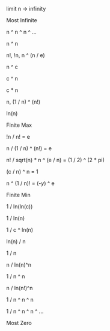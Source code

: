 limit n -> infinity

Most Infinite

n ^ n ^ n ^ ...

n ^ n

n!, !n, n ^ (n / e)

n ^ c

c ^ n

c * n

n, (1 / n) ^ (n!)

ln(n)

Finite Max

!n / n! = e

n / (1 / n) ^ (n!) = e

n! / sqrt(n) * n ^ (e / n) = (1 / 2) ^ (2 * pi)

(c / n) ^ n = 1

n ^ (1 / n)! = (-*y*) ^ e

Finite Min

1 / ln(ln(c))

1 / ln(n)

1 / c ^ ln(n)

ln(n) / n

1 / n

n / ln(n)^n

1 / n ^ n

n / ln(n!)^n

1 / n ^ n ^ n

1 / n ^ n ^ n ^ ...

Most Zero

